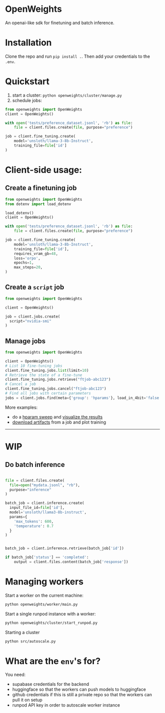 # OpenWeights
An openai-like sdk for finetuning and batch inference.

# Installation
Clone the repo and run `pip install .`.
Then add your credentials to the `.env`.

# Quickstart
1. start a cluster: `python openweights/cluster/manage.py`
2. schedule jobs:
```python
from openweights import OpenWeights
client = OpenWeights()

with open('tests/preference_dataset.jsonl', 'rb') as file:
    file = client.files.create(file, purpose="preference")

job = client.fine_tuning.create(
    model='unsloth/llama-3-8b-Instruct',
    training_file=file['id']
)
```

# Client-side usage:

## Create a finetuning job

```python
from openweights import OpenWeights
from dotenv import load_dotenv

load_dotenv()
client = OpenWeights()

with open('tests/preference_dataset.jsonl', 'rb') as file:
    file = client.files.create(file, purpose="preference")

job = client.fine_tuning.create(
    model='unsloth/llama-3-8b-Instruct',
    training_file=file['id'],
    requires_vram_gb=48,
    loss='orpo',
    epochs=1,
    max_steps=20,
)
```

## Create a `script` job
```python
from openweights import OpenWeights

client = OpenWeights()

job = client.jobs.create(
  script="nvidia-smi"
)
```

## Manage jobs

```python
from openweights import OpenWeights

client = OpenWeights()
# List 10 fine-tuning jobs
client.fine_tuning.jobs.list(limit=10)
# Retrieve the state of a fine-tune
client.fine_tuning.jobs.retrieve("ftjob-abc123")
# Cancel a job
client.fine_tuning.jobs.cancel("ftjob-abc123")
# Find all jobs with certain parameters
jobs = client.jobs.find(meta={'group': 'hparams'}, load_in_4bit='false')
```

More examples:
- do a [hparam sweep](example/hparams_sweep.py) and [visualize the results](example/analyze_hparam_sweep.ipynb)
- [download artifacts](example/download.py) from a job and plot training

---
# WIP
## Do batch inference
```python

file = client.files.create(
  file=open("mydata.jsonl", "rb"),
  purpose="inference"
)

batch_job = client.inference.create(
  input_file_id=file['id'],
  model='unsloth/llama3-8b-instruct',
  params={
    'max_tokens': 600,
    'temperature': 0.7
  }
)


batch_job = client.inference.retrieve(batch_job['id'])

if batch_job['status'] == 'completed':
    output = client.files.content(batch_job['response'])
```



# Managing workers

Start a worker on the current machine:
```sh
python openweights/worker/main.py
```

Start a single runpod instance with a worker:
```sh
python openweights/cluster/start_runpod.py
```

Starting a cluster
```sh
python src/autoscale.py
```

# What are the `env`'s for?
You need:
- supabase credentials for the backend
- huggingface so that the workers can push models to huggingface
- github credentials if this is still a private repo so that the workers can pull it on setup
- runpod API key in order to autoscale worker instance